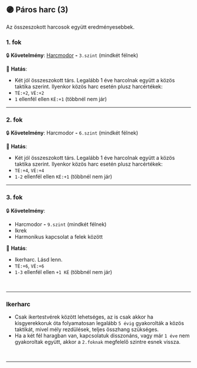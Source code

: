 ## 🟣 Páros harc (3)

Az összeszokott harcosok együtt eredményesebbek.

### 1. fok

🔒 **Követelmény**: [Harcmodor](../kepzettsegek.primer.harci/harcmodor.md)  **-** `3.szint` (mindkét félnek)

🌟 **Hatás**:
- Két jól összeszokott társ. Legalább 1 éve harcolnak együtt a közös taktika szerint. Ilyenkor közös harc esetén plusz harcértékek: 
- `TÉ:+2`, `VÉ:+2`  
- `1` ellenfél ellen `KÉ:+1` (többnél nem jár)  

---
### 2. fok

🔒 **Követelmény**: Harcmodor  **-** `6.szint` (mindkét félnek)

🌟 **Hatás**:
- Két jól összeszokott társ. Legalább 1 éve harcolnak együtt a közös taktika szerint. Ilyenkor közös harc esetén plusz harcértékek: 
- `TÉ:+4`, `VÉ:+4`  
- `1-2` ellenfél ellen `KÉ:+1` (többnél nem jár)  

---
### 3. fok

🔒 **Követelmény**:
- Harcmodor  **-** `9.szint` (mindkét félnek)
- Ikrek
- Harmonikus kapcsolat a felek között

🌟 **Hatás**:
- Ikerharc. Lásd lenn.
- `TÉ:+6`, `VÉ:+6`
- `1-3` ellenfél ellen `+1 KÉ` (többnél nem jár)

<br />

---
### Ikerharc

- Csak ikertestvérek között lehetséges, az is csak akkor ha kisgyerekkoruk óta folyamatosan legalább `5 évig` gyakorolták a közös taktikát, mivel mély rezdülések, teljes összhang szükséges.
- Ha a két fél haragban van, kapcsolatuk disszonáns, vagy már `1 éve` nem gyakoroltak együtt, akkor a `2.foknak` megfelelő szintre esnek vissza.

<br />

---
